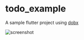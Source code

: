 # todo_example

A sample flutter project using [dobx](http://github.com.com/dobx/dobx)

![screenshot](http://github.com/dobx/todo_example/screenshot.png)

